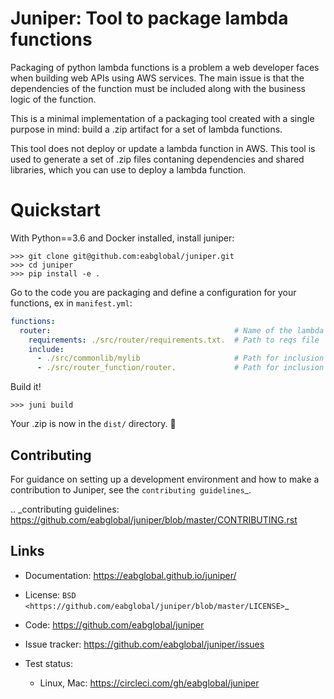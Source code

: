 # Juniper: Tool to package lambda functions

Packaging of python lambda functions is a problem a web developer faces when
building web APIs using AWS services. The main issue is that the dependencies
of the function must be included along with the business logic of the function.

This is a minimal implementation of a packaging tool created with a single
purpose in mind: build a .zip artifact for a set of lambda functions.

This tool does not deploy or update a lambda function in AWS. This
tool is used to generate a set of .zip files contaning dependencies and
shared libraries, which you can use to deploy a lambda function.

# Quickstart

With Python==3.6 and Docker installed, install juniper:

    >>> git clone git@github.com:eabglobal/juniper.git
    >>> cd juniper
    >>> pip install -e .

Go to the code you are packaging and define a configuration for your
functions, ex in `manifest.yml`:

```yaml
functions:
  router:                                         # Name of the lambda function (result in router.zip artifact)
    requirements: ./src/router/requirements.txt.  # Path to reqs file
    include:
      - ./src/commonlib/mylib                     # Path for inclusion in code
      - ./src/router_function/router.             # Path for inclusion in code
```

Build it!

    >>> juni build

Your .zip is now in the `dist/` directory.  🎉

Contributing
------------

For guidance on setting up a development environment and how to make a
contribution to Juniper, see the `contributing guidelines`_.

.. _contributing guidelines: https://github.com/eabglobal/juniper/blob/master/CONTRIBUTING.rst

Links
-----

* Documentation: https://eabglobal.github.io/juniper/
* License: `BSD <https://github.com/eabglobal/juniper/blob/master/LICENSE>`_
* Code: https://github.com/eabglobal/juniper
* Issue tracker: https://github.com/eabglobal/juniper/issues
* Test status:

  * Linux, Mac: https://circleci.com/gh/eabglobal/juniper
